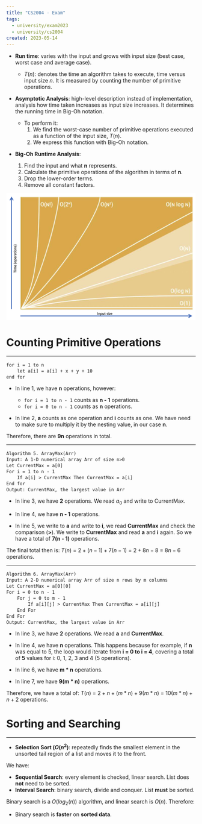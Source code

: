 ```yaml
---
title: "CS2004 - Exam"
tags:
  - university/exam2023 
  - university/cs2004
created: 2023-05-14
---
```


- **Run time**: varies with the input and grows with input size (best case, worst case and average case).
    - $T(n)$: denotes the time an algorithm takes to execute, time versus input size $n$. It is measured by counting the number of primitive operations.
- **Asymptotic Analysis**: high-level description instead of implementation, analysis how time taken increases as input size increases. It determines the running time in Big-Oh notation.
    - To perform it:
        1. We find the worst-case number of primitive operations executed as a function of the input size, $T(n)$.
        2. We express this function with Big-Oh notation.

- **Big-Oh Runtime Analysis**: 
    1. Find the input and what **n** represents.
    2. Calculate the primitive operations of the algorithm in terms of **n**.
    3. Drop the lower-order terms.
    4. Remove all constant factors.

![](notes/images/Screenshot%202023-05-14%20at%2018.45.46.png)

# Counting Primitive Operations
---
```
for i = 1 to n
    let a[i] = a[i] + x + y + 10
end for
```


- In line 1, we have **n** operations, however:
    - `for i = 1 to n - 1` counts as **n - 1** operations.
    - `for i = 0 to n - 1` counts as **n** operations.

- In line 2, **a** counts as one operation and **i** counts as one. We have need to make sure to multiply it by the nesting value, in our case **n**. 

Therefore, there are **9n** operations in total.

---
```
Algorithm 5. ArrayMax(Arr)
Input: A 1-D numerical array Arr of size n>0
Let CurrentMax = a[0]
For i = 1 to n - 1
    If a[i] > CurrentMax Then CurrentMax = a[i]
End for
Output: CurrentMax, the largest value in Arr
```

- In line 3, we have **2** operations. We read $a_0$ and write to CurrentMax.

- In line 4, we have **n - 1** operations.

- In line 5, we write to **a** and write to **i**, we read **CurrentMax** and check the comparison (**>**). We write to **CurrentMax** and read **a** and **i** again. So we have a total of **7(n - 1)** operations.

The final total then is: $T(n)$ = $2 + (n - 1) + 7(n - 1)$ = $2 + 8n - 8$ = $8n - 6$ operations.

---
```
Algorithm 6. ArrayMax(Arr)
Input: A 2-D numerical array Arr of size n rows by m columns
Let CurrentMax = a[0][0]
For i = 0 to n - 1
    For j = 0 to m - 1
        If a[i][j] > CurrentMax Then CurrentMax = a[i][j]
    End For
End For
Output: CurrentMax, the largest value in Arr
```

- In line 3, we have **2** operations. We read **a** and **CurrentMax**.

- In line 4, we have **n** operations. This happens because for example, if **n** was equal to 5, the loop would iterate from **i = 0 to i = 4**, covering a total of **5** values for i: 0, 1, 2, 3 and 4 (5 operations).

- In line 6, we have **m * n** operations.

- In line 7, we have **9(m * n)** operations.

Therefore, we have a total of: $T(n)$ = $2 + n + (m * n) + 9(m * n)$ = $10(m * n) + n + 2$ operations.

# Sorting and Searching
---
- **Selection Sort ($O(n^2$)**: repeatedly finds the smallest element in the unsorted tail region of a list and moves it to the front.

We have:
- **Sequential Search**: every element is checked, linear search. List does **not** need to be sorted.
- **Interval Search**: binary search, divide and conquer. List **must** be sorted.

Binary search is a $O(log_2(n))$ algorithm, and linear search is $O(n)$. Therefore:
- Binary search is **faster** on **sorted data**.